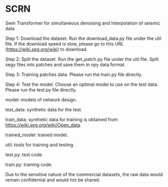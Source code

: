 # SCRN
Swin Transformer for simultaneous denoising and interpolation of seismic data

Step 1: Download the dataset. 
Run the download_data.py file under the util file. If the download speed is slow, please go to this URL (https://wiki.seg.org/wiki) to download.

Step 2: Split the dataset. 
Run the get_patch.py file under the util file. Split segy files into patches and save them in npy data format.

Step 3: Training patches data. 
Please run the train.py file directly.

Step 4: Test the model. 
Choose an optimal model to use on the test data. Please run the test.py file directly.


model: models of network design.

test_data: synthetic data for the test.

train_data: synthetic data for training is obtained from https://wiki.seg.org/wiki/Open_data.

trained_model: trained model.

util: tools for training and testing.

test.py: test code.

train.py: training code.

Due to the sensitive nature of the commercial datasets, the raw data would remain confidential and would not be shared.
